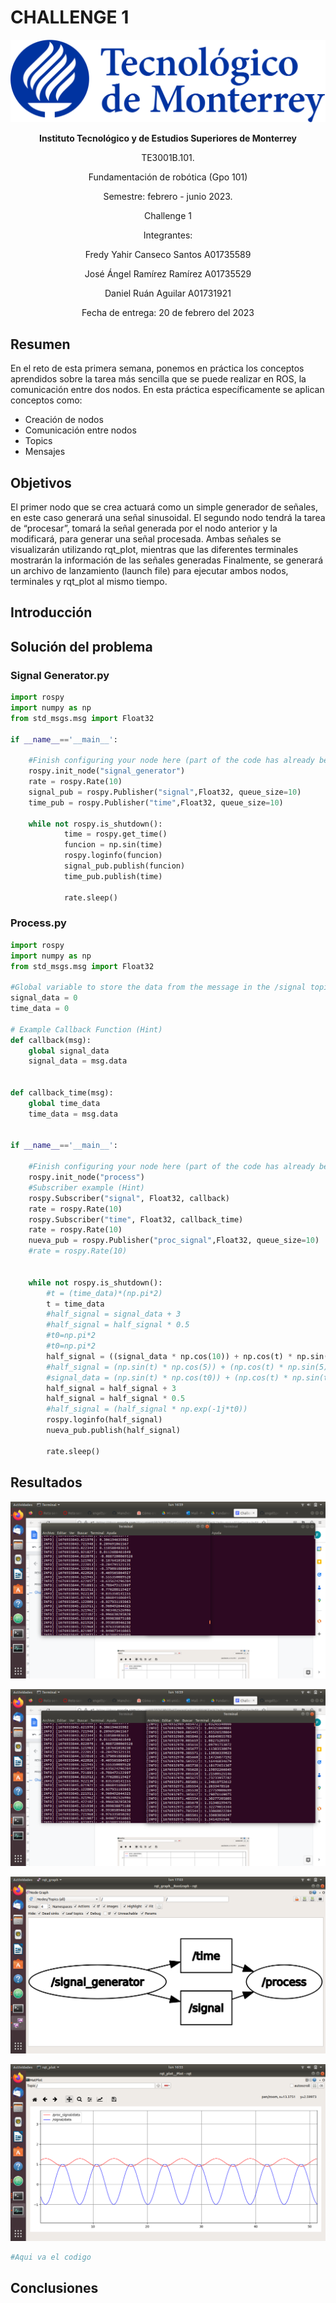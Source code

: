 # CHALLENGE 1

<p align="center">
  <img src="https://github.com/engelSprt/Retos_Manchester_Robotics/blob/main/Challenge%201/Imagenes/tecnologico-de-monterrey-blue.png" />
</p>


**<p align="center">Instituto Tecnológico y de Estudios Superiores de Monterrey</p>**
<p align="center">TE3001B.101.</p>
<p align="center">Fundamentación de robótica (Gpo 101)</p>
<p align="center">Semestre: febrero - junio 2023.</p>
<p align="center">Challenge 1</p>
<p align="center"> Integrantes:</p>
<p align="center">Fredy Yahir Canseco Santos		A01735589</p>
<p align="center">José Ángel Ramírez Ramírez		A01735529</p>
<p align="center">Daniel Ruán Aguilar			A01731921</p>
<p align="center">Fecha de entrega: 20 de febrero del 2023</p>


## Resumen

En el reto de esta primera semana, ponemos en práctica los conceptos aprendidos sobre la tarea más sencilla que se puede realizar en ROS, la comunicación entre dos nodos. 
En esta práctica específicamente se aplican conceptos como:
* Creación de nodos
* Comunicación entre nodos
* Topics
* Mensajes


## Objetivos
El primer nodo que se crea actuará como un simple generador de señales, en este caso generará una señal sinusoidal. 
El segundo nodo tendrá la tarea de “procesar”, tomará la señal generada por el nodo anterior y la modificará, para generar una señal procesada.
Ambas señales se visualizarán utilizando rqt_plot, mientras que las diferentes terminales mostrarán la información de las señales generadas 
Finalmente, se generará un archivo de lanzamiento (launch file) para ejecutar ambos nodos, terminales y rqt_plot al mismo tiempo.

## Introducción
## Solución del problema

### Signal Generator.py
`````python
import rospy
import numpy as np
from std_msgs.msg import Float32

if __name__=='__main__':

    #Finish configuring your node here (part of the code has already been written as a hint)
    rospy.init_node("signal_generator")
    rate = rospy.Rate(10)
    signal_pub = rospy.Publisher("signal",Float32, queue_size=10)
    time_pub = rospy.Publisher("time",Float32, queue_size=10)

    while not rospy.is_shutdown():
            time = rospy.get_time()
            funcion = np.sin(time)
            rospy.loginfo(funcion)
            signal_pub.publish(funcion)
            time_pub.publish(time)

            rate.sleep()

`````
### Process.py

`````python
import rospy
import numpy as np
from std_msgs.msg import Float32

#Global variable to store the data from the message in the /signal topic
signal_data = 0
time_data = 0

# Example Callback Function (Hint)
def callback(msg):
    global signal_data
    signal_data = msg.data


def callback_time(msg):
    global time_data
    time_data = msg.data


if __name__=='__main__':

    #Finish configuring your node here (part of the code has already been written as a hint)
    rospy.init_node("process")
    #Subscriber example (Hint)
    rospy.Subscriber("signal", Float32, callback)
    rate = rospy.Rate(10)
    rospy.Subscriber("time", Float32, callback_time)
    rate = rospy.Rate(10)
    nueva_pub = rospy.Publisher("proc_signal",Float32, queue_size=10)
    #rate = rospy.Rate(10)


    while not rospy.is_shutdown():
        #t = (time_data)*(np.pi*2)
        t = time_data
        #half_signal = signal_data + 3
        #half_signal = half_signal * 0.5
        #t0=np.pi*2
        #t0=np.pi*2
        half_signal = ((signal_data * np.cos(10)) + np.cos(t) * np.sin(20)) * -np.cos(t)
        #half_signal = (np.sin(t) * np.cos(5)) + (np.cos(t) * np.sin(5))
        #signal_data = (np.sin(t) * np.cos(t0)) + (np.cos(t) * np.sin(t0))
        half_signal = half_signal + 3
        half_signal = half_signal * 0.5
        #half_signal = (half_signal * np.exp(-1j*t0))
        rospy.loginfo(half_signal)
        nueva_pub.publish(half_signal)

        rate.sleep()
`````


## Resultados
<p align="center">
  <img src="https://github.com/engelSprt/Retos_Manchester_Robotics/blob/main/Challenge%201/Imagenes/senoidal.png" />
</p>

<p align="center">
  <img src="https://github.com/engelSprt/Retos_Manchester_Robotics/blob/main/Challenge%201/Imagenes/cambio_fase.png" />
</p>

<p align="center">
  <img src="https://github.com/engelSprt/Retos_Manchester_Robotics/blob/main/Challenge%201/Imagenes/graph.png" />
</p>

<p align="center">
  <img src="https://github.com/engelSprt/Retos_Manchester_Robotics/blob/main/Challenge%201/Imagenes/challenge1.png" />
</p>


`````python
#Aqui va el codigo
`````

## Conclusiones



  









              	

		




